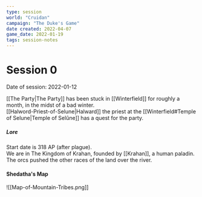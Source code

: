 ```yaml
---
type: session
world: "Cruidan"
campaign: "The Duke's Game"
date created: 2022-04-07
game_date: 2022-01-19
tags: session-notes
---
```

# Session 0
Date of session: 2022-01-12

[[The Party|The Party]] has been stuck in [[Winterfield]] for roughly a month, in the midst of a bad winter.  
[[Halword-Priest-of-Selune|Halward]] the priest at the [[Winterfield#Temple of Selune|Temple of Selûne]] has a quest for the party.

##### Lore
Start date is 318 AP (after plague).  
We are in The Kingdom of Krahan, founded by [[Krahan]], a human paladin.  
The orcs pushed the other races of the land over the river.

#### Shedatha's Map
![[Map-of-Mountain-Tribes.png]]
